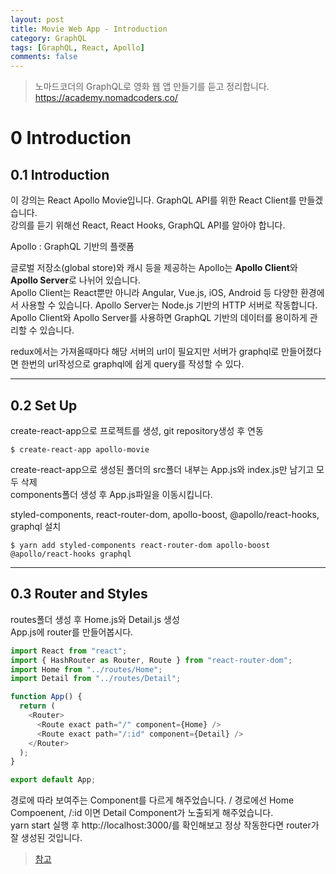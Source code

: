 ```yaml
---
layout: post
title: Movie Web App - Introduction
category: GraphQL
tags: [GraphQL, React, Apollo]
comments: false
---
```


> 노마드코더의 GraphQL로 영화 웹 앱 만들기를 듣고 정리합니다. <https://academy.nomadcoders.co/>

# 0 Introduction

## 0.1 Introduction

이 강의는 React Apollo Movie입니다. GraphQL API를 위한 React Client를 만들겠습니다.  
강의를 듣기 위해선 React, React Hooks, GraphQL API를 알아야 합니다.  

Apollo : GraphQL 기반의 플랫폼  

글로벌 저장소(global store)와 캐시 등을 제공하는 Apollo는 **Apollo Client**와 **Apollo Server**로 나뉘어 있습니다.  
Apollo Client는 React뿐만 아니라 Angular, Vue.js, iOS, Android 등 다양한 환경에서 사용할 수 있습니다. Apollo Server는 Node.js 기반의 HTTP 서버로 작동합니다. Apollo Client와 Apollo Server를 사용하면 GraphQL 기반의 데이터를 용이하게 관리할 수 있습니다.  

redux에서는 가져올때마다 해당 서버의 url이 필요지만 서버가 graphql로 만들어졌다면 한번의 url작성으로 graphql에 쉽게 query를 작성할 수 있다.

---

## 0.2 Set Up

create-react-app으로 프로젝트를 생성, git repository생성 후 연동

```
$ create-react-app apollo-movie
```

create-react-app으로 생성된 폴더의 src폴더 내부는 App.js와 index.js만 남기고 모두 삭제  
components폴더 생성 후 App.js파일을 이동시킵니다.  

styled-components, react-router-dom, apollo-boost, @apollo/react-hooks, graphql 설치

```
$ yarn add styled-components react-router-dom apollo-boost @apollo/react-hooks graphql
```

---

## 0.3 Router and Styles

routes폴더 생성 후 Home.js와 Detail.js 생성  
App.js에 router를 만들어봅시다.

```javascript
import React from "react";
import { HashRouter as Router, Route } from "react-router-dom";
import Home from "../routes/Home";
import Detail from "../routes/Detail";

function App() {
  return (
    <Router>
      <Route exact path="/" component={Home} />
      <Route exact path="/:id" component={Detail} />
    </Router>
  );
}

export default App;
```

경로에 따라 보여주는 Component를 다르게 해주었습니다. / 경로에선 Home Compoenent, /:id 이면 Detail Component가 노출되게 해주었습니다.  
yarn start 실행 후 http://localhost:3000/를 확인해보고 정상 작동한다면 router가 잘 생성된 것입니다.

> [참고](https://d2.naver.com/helloworld/2838729)
